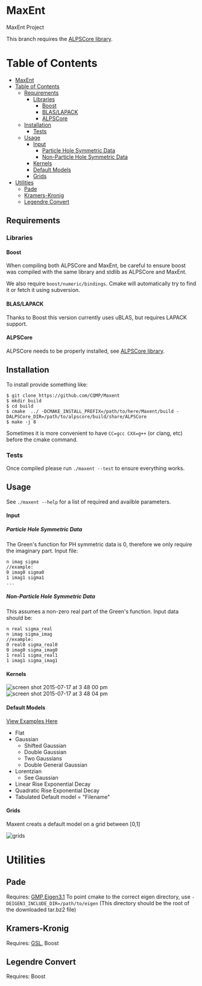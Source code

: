 MaxEnt
======

MaxEnt Project

This branch requires the [ALPSCore library](https://github.com/ALPSCore/ALPSCore). 

Table of Contents
=================
  * [MaxEnt](#maxent)
  * [Table of Contents](#table-of-contents)
    * [Requirements](#requirements)
      * [Libraries](#libraries)
        * [Boost](#boost)
        * [BLAS/LAPACK](#blaslapack)
        * [ALPSCore](#alpscore)
    * [Installation](#installation)
      * [Tests](#tests)
    * [Usage](#usage)
        * [Input](#input)
          * [Particle Hole Symmetric Data](#particle-hole-symmetric-data)
          * [Non-Particle Hole Symmetric Data](#non-particle-hole-symmetric-data)
        * [Kernels](#kernels)
        * [Default Models](#default-models)
        * [Grids](#grids)
  * [Utilities](#utilities)
    * [Pade](#pade)
    * [Kramers-Kronig](#kramers-kronig)
    * [Legendre Convert](#legendre-convert)

## Requirements

### Libraries

#### Boost
When compiling both ALPSCore and MaxEnt, be careful to ensure boost was compiled with the same library and stdlib as ALPSCore and MaxEnt.   

We also require `boost/numeric/bindings`. Cmake will automatically try to find it or fetch it using subversion.

#### BLAS/LAPACK
Thanks to Boost this version currently uses uBLAS, but requires LAPACK support. 

#### ALPSCore
ALPSCore needs to be properly installed, see [ALPSCore library](https://github.com/ALPSCore/ALPSCore).

## Installation
To install provide something like:
```
$ git clone https://github.com/CQMP/Maxent  
$ mkdir build  
$ cd build  
$ cmake  ../ -DCMAKE_INSTALL_PREFIX=/path/to/here/Maxent/build -DALPSCore_DIR=/path/to/alpscore/build/share/ALPSCore
$ make -j 8
```
Sometimes it is more convenient to have `CC=gcc CXX=g++` (or clang, etc) before the cmake command.

### Tests
Once compiled please run `./maxent --test`
to ensure everything works.

## Usage
See `./maxent --help` for a list of required and availble parameters. 

#### Input
##### Particle Hole Symmetric Data
The Green's function for PH symmetric data is 0, therefore we only require the imaginary part.
Input file:
```
n imag sigma
//example:
0 imag0 sigma0
1 imag1 sigma1
...
```
##### Non-Particle Hole Symmetric Data
This assumes a non-zero real part of the Green's function. Input data should be:
```
n real sigma_real
n imag sigma_imag
//example:
0 real0 sigma_real0
0 imag0 sigma_imag0
1 real1 sigma_real1
1 imag1 sigma_imag1
```
#### Kernels
![screen shot 2015-07-17 at 3 48 00 pm](https://cloud.githubusercontent.com/assets/7354063/8755755/47c93aba-2c9b-11e5-8743-359ab6271827.png)
![screen shot 2015-07-17 at 3 48 04 pm](https://cloud.githubusercontent.com/assets/7354063/8755770/57c4ab3e-2c9b-11e5-98a3-1a073d67ee34.png)

#### Default Models
[View Examples Here](examples/default_models.pdf)
* Flat
* Gaussian
  * Shifted Gaussian
  * Double Gaussian
  * Two Gaussians
  * Double General Gaussian
* Lorentzian
  * See Gaussian
* Linear Rise Exponential Decay
* Quadratic Rise Exponential Decay
* Tabulated Default model = "Filename"

#### Grids
Maxent creats a default model on a grid between [0,1]

![grids](https://cloud.githubusercontent.com/assets/7354063/8681331/cb2b0852-2a34-11e5-9485-08c8c6a68274.png)
  

# Utilities
## Pade
Requires: [GMP](https://gmplib.org/),[Eigen3.1](http://eigen.tuxfamily.org/index.php?title=Main_Page)
To point cmake to the correct eigen directory, use `-DEIGEN3_INCLUDE_DIR=/path/to/eigen`
(This directory should be the root of the downloaded tar.bz2 file) 
## Kramers-Kronig
Requires: [GSL](http://www.gnu.org/software/gsl/), Boost
## Legendre Convert
Requires: Boost
